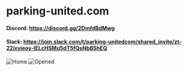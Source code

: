 # parking-united.com

#### Discord: https://discord.gg/2DmfdBdMwg
#### Slack: https://join.slack.com/t/parking-unitedcom/shared_invite/zt-22ixyjeoy-IELcHSMu5dT5fQsNbBShEQ

![Home](https://github.com/complexorganizations/parking-united-com/assets/102563715/7c5ad970-4337-44a5-8798-b4a802697535)
![Opened](https://github.com/complexorganizations/parking-united-com/assets/102563715/c8ef2dc0-df2c-4515-9da5-ba386234e447)
